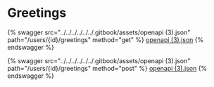 # Greetings

{% swagger src="../../../../../../.gitbook/assets/openapi (3).json" path="/users/{id}/greetings" method="get" %}
[openapi (3).json](<../../../../../../.gitbook/assets/openapi (3).json>)
{% endswagger %}

{% swagger src="../../../../../../.gitbook/assets/openapi (3).json" path="/users/{id}/greetings" method="post" %}
[openapi (3).json](<../../../../../../.gitbook/assets/openapi (3).json>)
{% endswagger %}
